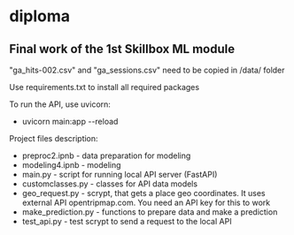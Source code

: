 # diploma
Final work of the 1st Skillbox ML module
------------------------------------------------------------------------------------------------------------------------------------------

"ga_hits-002.csv" and "ga_sessions.csv" need to be copied in /data/ folder

Use requirements.txt to install all required packages

To run the API, use uvicorn:
* uvicorn main:app --reload

Project files description:
* preproc2.ipnb - data preparation for modeling
* modeling4.ipnb - modeling
* main.py - script for running local API server (FastAPI)
* customclasses.py - classes for API data models
* geo_request.py - scrypt, that gets a place geo coordinates. It uses external API opentripmap.com. You need an API key for this to work
* make_prediction.py - functions to prepare data and make a prediction
* test_api.py - test scrypt to send a request to the local API
